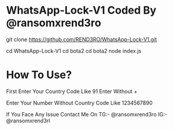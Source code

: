 # WhatsApp-Lock-V1 Coded By @ransomxrend3ro

 
git clone https://github.com/REND3RO/WhatsApp-Lock-V1.git

cd WhatsApp-Lock-V1
cd bota2
cd bota2
node index.js

# How To Use?
First Enter Your Country Code Like 91 Enter Without +

Enter Your Number Without Country Code Like 1234567890


If You Face Any Issue
Contact Me On TG:- @ransomxrend3ro
              IG:- @ransomxrend3rl
